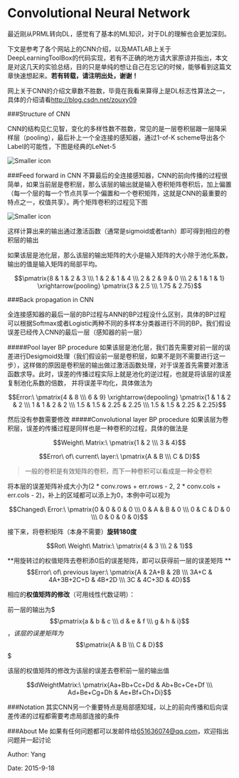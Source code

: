 # Convolutional Neural Network

最近刚从PRML转向DL，感觉有了基本的ML知识，对于DL的理解也会更加深刻。

下文是参考了各个网站上的CNN介绍，以及MATLAB上关于DeepLearningToolBox的代码实现，若有不正确的地方请大家原谅并指出，本文是对这几天的实验总结，目的只是单纯的想让自己在忘记的时候，能够看到这篇文章快速想起来。**若有转载，请注明出处，谢谢！**

网上关于CNN的介绍文章数不胜数，毕竟在我看来算得上是DL标志性算法之一，具体的介绍请看<http://blog.csdn.net/zouxy09>

###Structure of CNN

CNN的结构见仁见智，变化的多样性数不胜数，常见的是一层卷积层跟一层降采样层（pooling），最后补上一个全连接的感知器，通过1-of-K scheme导出各个Label的可能性，下图是经典的LeNet-5

![Smaller icon](http://img.my.csdn.net/uploads/201304/10/1365562321_2400.jpg)

###Feed forward in CNN
不算最后的全连接感知器，CNN的前向传播的过程很简单，如果当前层是卷积层，那么该层的输出就是输入卷积矩阵卷积后，加上偏置（每一个层的每一个节点共享一个偏置和一个卷积矩阵，这就是CNN的最重要的特点之一，权值共享）。两个矩阵卷积的过程见下图

![Smaller icon](http://www.36dsj.com/wp-content/uploads/2015/03/6.gif)

这样计算出来的输出通过激活函数（通常是sigmoid或者tanh）即可得到相应的卷积层的输出

如果该层是池化层，那么该层的输出矩阵的大小是输入矩阵的大小除于池化系数，输出的值是输入矩阵的局部平均。

$$\pmatrix{8 & 1 & 2 & 3 \\\ 1 & 2 & 1 & 4 \\\ 2 & 2 & 9 & 0 \\\ 2 & 1 & 1 & 1} \xrightarrow{pooling} \pmatrix{3 & 2.5 \\\ 1.75 & 2.75}$$

###Back propagation in CNN

全连接感知器的最后一层的BP过程与ANN的BP过程没什么区别，具体的BP过程可以根据Softmax或者Logistic两种不同的多样本分类器进行不同的BP。我们假设误差已经传入CNN的最后一层（感知器的前一层）

#####Pool layer BP procedure
如果该层是池化层，我们首先需要对前一层的误差进行Desigmoid处理（我们假设前一层是卷积层，如果不是则不需要进行这一步），这样做的原因是卷积层的输出做过激活函数处理，对于误差首先需要对激活函数求导。此时，误差的传播过程实际上就是池化的逆过程，也就是将该层的误差复制池化系数的倍数， 并将误差平均化，具体做法为

$$Error:\  \pmatrix{4 & 8 \\\ 6 & 9} \xrightarrow{depooling} \pmatrix{1 & 1 & 2 & 2 \\\ 1 & 1 & 2 & 2 \\\ 1.5 & 1.5 & 2.25 & 2.25 \\\ 1.5 & 1.5 & 2.25 & 2.25}$$

然后没有参数需要修改
#####Convolutional layer BP procedure
如果该层为卷积层，误差的传播过程是同样也是一种卷积的过程，具体的做法是

$$Weight\ Matrix:\ \pmatrix{1 & 2 \\\ 3 & 4}$$

$$Error\ of\ current\ layer:\ \pmatrix{A & B \\\ C & D}$$

> 一般的卷积是有效矩阵的卷积，而下一种卷积可以看成是一种全卷积

将本层的误差矩阵补成大小为(2 * conv.rows + err.rows - 2, 2 * conv.cols + err.cols - 2)，补上的区域都可以添上为0，本例中可以视为

$$Changed\ Error:\ \pmatrix{0 & 0 & 0 & 0 \\\ 0 & A & B & 0 \\\ 0 & C & D & 0 \\\ 0 & 0 & 0 & 0}$$

接下来，将卷积矩阵（本身不需要）**旋转180度**

$$Rot\ Weight\ Matrix:\ \pmatrix{4 & 3 \\\ 2 & 1}$$

**用旋转过的权值矩阵去卷积添0后的误差矩阵，即可以获得前一层的误差矩阵
**
$$Error\ of\ previous layer:\ \pmatrix{A & 2A+B & 2B \\\ 3A+C & 4A+3B+2C+D & 4B+2D \\\ 3C & 4C+3D & 4D}$$

相应的**权值矩阵的修改**（可用线性代数证明）：

前一层的输出为$$$\pmatrix{a & b & c \\\ d & e & f \\\ g & h & i}$$$，该层的误差矩阵为$$$\pmatrix{A & B \\\ C & D}$$$

该层的权值矩阵的修改为该层的误差去卷积前一层的输出值

$$dWeightMatrix:\ \pmatrix{Aa+Bb+Cc+Dd & Ab+Bc+Ce+Df \\\ Ad+Be+Cg+Dh & Ae+Bf+Ch+Di}$$

###Notation
其实CNN另一个重要特点是局部感知域，以上的前向传播和后向误差传递的过程都需要考虑局部连接的条件

###About Me
如果有任何问题都可以发邮件给<651636074@qq.com>，欢迎指出问题并一起讨论

Author: Yang

Date: 2015-9-18

